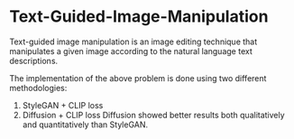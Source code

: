 # Text-Guided-Image-Manipulation
Text-guided image manipulation is an image editing technique that manipulates a given image according to the natural language text descriptions.

The implementation of the above problem is done using two different methodologies:

1. StyleGAN + CLIP loss
1. Diffusion + CLIP loss
Diffusion showed better results both qualitatively and quantitatively than StyleGAN.
